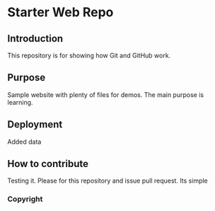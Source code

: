 # Starter Web Repo

## Introduction
This repository is for showing how Git and GitHub work.

## Purpose

Sample website with plenty of files for demos. The main purpose is learning.

## Deployment
Added data

## How to contribute
Testing it. Please for this repository and issue pull request. Its simple

### Copyright
